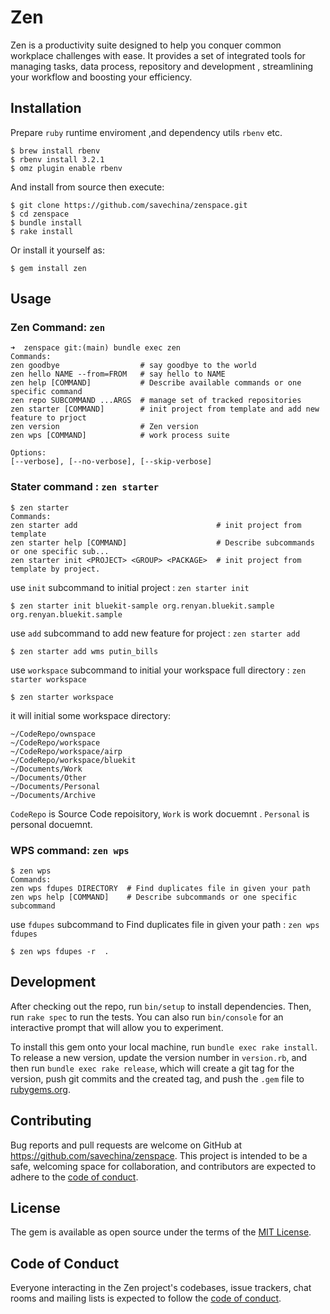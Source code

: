 # Zen

Zen is a productivity suite designed to help you conquer common workplace challenges with ease. It provides a set of integrated tools for managing tasks, data process, repository and development , streamlining your workflow and boosting your efficiency.

## Installation

Prepare `ruby` runtime enviroment ,and dependency utils `rbenv` etc.

    $ brew install rbenv 
    $ rbenv install 3.2.1
    $ omz plugin enable rbenv

And install from source then execute:

    $ git clone https://github.com/savechina/zenspace.git
    $ cd zenspace
    $ bundle install
    $ rake install

Or install it yourself as:

    $ gem install zen

## Usage

### Zen Command: `zen`

    ➜  zenspace git:(main) bundle exec zen
    Commands:
    zen goodbye                  # say goodbye to the world
    zen hello NAME --from=FROM   # say hello to NAME
    zen help [COMMAND]           # Describe available commands or one specific command
    zen repo SUBCOMMAND ...ARGS  # manage set of tracked repositories
    zen starter [COMMAND]        # init project from template and add new feature to prjoct
    zen version                  # Zen version
    zen wps [COMMAND]            # work process suite

    Options:
    [--verbose], [--no-verbose], [--skip-verbose]


### Stater command : `zen starter`

    $ zen starter 
    Commands:
    zen starter add                               # init project from template
    zen starter help [COMMAND]                    # Describe subcommands or one specific sub...
    zen starter init <PROJECT> <GROUP> <PACKAGE>  # init project from template by project.


use `init` subcommand to  initial project : `zen starter init `

    $ zen starter init bluekit-sample org.renyan.bluekit.sample  org.renyan.bluekit.sample

use `add` subcommand to  add new feature for project : `zen starter add `

    $ zen starter add wms putin_bills

use `workspace` subcommand to initial your workspace full directory : `zen starter workspace `

    $ zen starter workspace

it will initial some workspace directory:

    ~/CodeRepo/ownspace        
    ~/CodeRepo/workspace
    ~/CodeRepo/workspace/airp
    ~/CodeRepo/workspace/bluekit
    ~/Documents/Work
    ~/Documents/Other
    ~/Documents/Personal
    ~/Documents/Archive

`CodeRepo` is Source Code repoisitory, `Work` is work docuemnt . `Personal` is personal docuemnt. 

### WPS command: `zen wps`

    $ zen wps
    Commands:
    zen wps fdupes DIRECTORY  # Find duplicates file in given your path
    zen wps help [COMMAND]    # Describe subcommands or one specific subcommand

use `fdupes` subcommand to  Find duplicates file in given your path : `zen wps fdupes `

    $ zen wps fdupes -r  .

## Development

After checking out the repo, run `bin/setup` to install dependencies. Then, run `rake spec` to run the tests. You can also run `bin/console` for an interactive prompt that will allow you to experiment.

To install this gem onto your local machine, run `bundle exec rake install`. To release a new version, update the version number in `version.rb`, and then run `bundle exec rake release`, which will create a git tag for the version, push git commits and the created tag, and push the `.gem` file to [rubygems.org](https://rubygems.org).

## Contributing

Bug reports and pull requests are welcome on GitHub at https://github.com/savechina/zenspace. This project is intended to be a safe, welcoming space for collaboration, and contributors are expected to adhere to the [code of conduct](https://github.com/savechina/zenspace/blob/main/CODE_OF_CONDUCT.md).

## License

The gem is available as open source under the terms of the [MIT License](https://opensource.org/licenses/MIT).

## Code of Conduct

Everyone interacting in the Zen project's codebases, issue trackers, chat rooms and mailing lists is expected to follow the [code of conduct](https://github.com/savechina/zenspace/blob/main/CODE_OF_CONDUCT.md).
